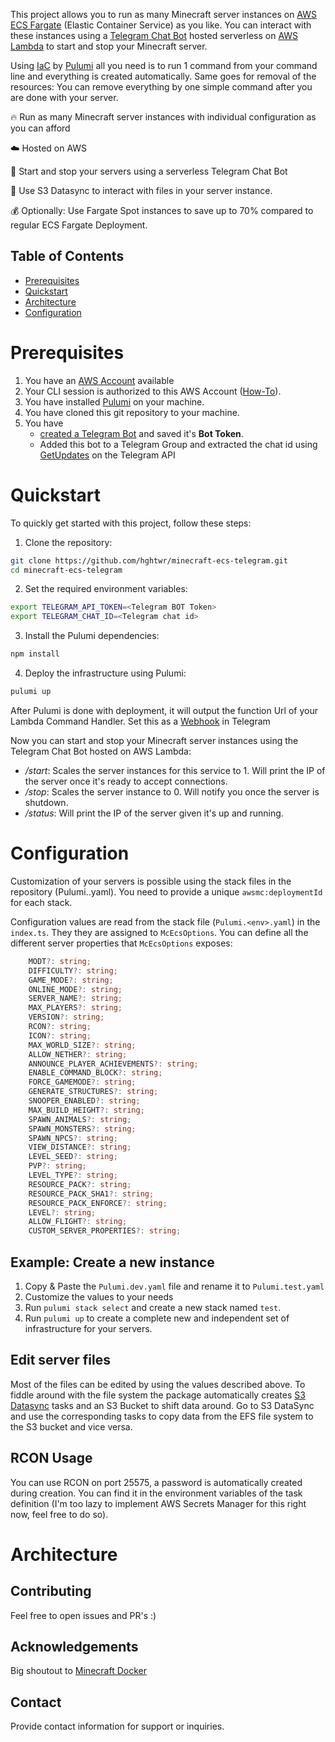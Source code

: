 This project allows you to run as many Minecraft server instances on [AWS ECS Fargate](https://docs.aws.amazon.com/ecs/) (Elastic Container Service) as you like. You can interact with these instances using a [Telegram Chat Bot](https://telegram.org/) hosted serverless on [AWS Lambda](https://aws.amazon.com/lambda/) to start and stop your Minecraft server.

Using [IaC](Infrastructure-as-code) by [Pulumi](https://pulumi.com) all you need is to run 1 command from your command line and everything is created automatically. Same goes for removal of the resources: You can remove everything by one simple command after you are done with your server.

🔥 Run as many Minecraft server instances with individual configuration as you can afford

☁️ Hosted on AWS

🤖 Start and stop your servers using a serverless Telegram Chat Bot

📂 Use S3 Datasync to interact with files in your server instance.

💰 Optionally: Use Fargate Spot instances to save up to 70% compared to regular ECS Fargate Deployment.

## Table of Contents

- [Prerequisites](#prerequisites)
- [Quickstart](#quickstart)
- [Architecture](#architecture)
- [Configuration](#configuration)

# Prerequisites

1. You have an [AWS Account](https://aws.amazon.de) available
2. Your CLI session is authorized to this AWS Account ([How-To](https://docs.aws.amazon.com/signin/latest/userguide/command-line-sign-in.html)).
3. You have installed [Pulumi](https://pulumi.com) on your machine.
4. You have cloned this git repository to your machine.
5. You have
   - [created a Telegram Bot](https://core.telegram.org/bots/tutorial) and saved it's **Bot Token**.
   - Added this bot to a Telegram Group and extracted the chat id using [GetUpdates](https://core.telegram.org/bots/api#getupdates) on the Telegram API

# Quickstart

To quickly get started with this project, follow these steps:

1. Clone the repository:

```sh
git clone https://github.com/hghtwr/minecraft-ecs-telegram.git
cd minecraft-ecs-telegram
```

2. Set the required environment variables:

```sh
export TELEGRAM_API_TOKEN=<Telegram BOT Token>
export TELEGRAM_CHAT_ID=<Telegram chat id>
```

3. Install the Pulumi dependencies:

```sh
npm install
```

4. Deploy the infrastructure using Pulumi:

```sh
pulumi up
```

After Pulumi is done with deployment, it will output the function Url of your Lambda Command Handler.
Set this as a [Webhook](https://core.telegram.org/bots/api#setwebhook) in Telegram

Now you can start and stop your Minecraft server instances using the Telegram Chat Bot hosted on AWS Lambda:

- _/start_: Scales the server instances for this service to 1. Will print the IP of the server once it's ready to accept connections.
- _/stop_: Scales the server instance to 0. Will notify you once the server is shutdown.
- _/status_: Will print the IP of the server given it's up and running.

# Configuration

Customization of your servers is possible using the stack files in the repository (Pulumi.<env>.yaml).
You need to provide a unique `awsmc:deploymentId` for each stack.

Configuration values are read from the stack file (`Pulumi.<env>.yaml`) in the `index.ts`.
They they are assigned to `McEcsOptions`.
You can define all the different server properties that `McEcsOptions` exposes:

```ts
    MODT?: string;
    DIFFICULTY?: string;
    GAME_MODE?: string;
    ONLINE_MODE?: string;
    SERVER_NAME?: string;
    MAX_PLAYERS?: string;
    VERSION?: string;
    RCON?: string;
    ICON?: string;
    MAX_WORLD_SIZE?: string;
    ALLOW_NETHER?: string;
    ANNOUNCE_PLAYER_ACHIEVEMENTS?: string;
    ENABLE_COMMAND_BLOCK?: string;
    FORCE_GAMEMODE?: string;
    GENERATE_STRUCTURES?: string;
    SNOOPER_ENABLED?: string;
    MAX_BUILD_HEIGHT?: string;
    SPAWN_ANIMALS?: string;
    SPAWN_MONSTERS?: string;
    SPAWN_NPCS?: string;
    VIEW_DISTANCE?: string;
    LEVEL_SEED?: string;
    PVP?: string;
    LEVEL_TYPE?: string;
    RESOURCE_PACK?: string;
    RESOURCE_PACK_SHA1?: string;
    RESOURCE_PACK_ENFORCE?: string;
    LEVEL?: string;
    ALLOW_FLIGHT?: string;
    CUSTOM_SERVER_PROPERTIES?: string;

```

## Example: Create a new instance

1. Copy & Paste the `Pulumi.dev.yaml` file and rename it to `Pulumi.test.yaml`
2. Customize the values to your needs
3. Run `pulumi stack select` and create a new stack named `test`.
4. Run `pulumi up` to create a complete new and independent set of infrastructure for your servers.

## Edit server files

Most of the files can be edited by using the values described above. To fiddle around with the file system the package automatically creates [S3 Datasync](https://aws.amazon.com/datasync/?nc1=h_ls) tasks and an S3 Bucket to shift data around.
Go to S3 DataSync and use the corresponding tasks to copy data from the EFS file system to the S3 bucket and vice versa.

## RCON Usage

You can use RCON on port 25575, a password is automatically created during creation. You can find it in the environment variables of the task definition (I'm too lazy to implement AWS Secrets Manager for this right now, feel free to do so).

# Architecture

## Contributing

Feel free to open issues and PR's :)

## Acknowledgements

Big shoutout to [Minecraft Docker](https://github.com/itzg/docker-minecraft-server)

## Contact

Provide contact information for support or inquiries.
